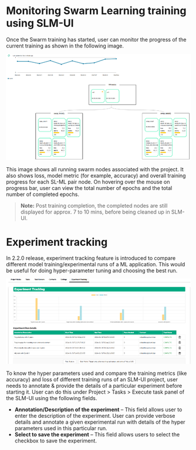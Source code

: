 # Monitoring Swarm Learning training using SLM-UI 

Once the Swarm training has started, user can monitor the progress of the current training as shown in the following image.

![](GUID-CB6F59C9-7CD9-4EE8-BA7C-3082F07B8491-high.png)

This image shows all running swarm nodes associated with the project. It also shows loss, model metric \(for example, accuracy\) and overall training progress for each SL-ML pair node. On hovering over the mouse on progress bar, user can view the total number of epochs and the total number of completed epochs.

<blockquote>

  **Note:** 
  Post training completion, the completed nodes are still displayed for approx. 7 to 10 mins, before being cleaned up in SLM-UI.

</blockquote>

# Experiment tracking

In 2.2.0 release, experiment tracking feature is introduced to compare different model training/experimental runs of a ML application. This would be useful
for doing hyper-parameter tuning and choosing the best run.

![Experiment Tracking](/docs/User/GUID-279F77EB-D49D-406A-A710-851AD388FDF6-high.png)

To know the hyper parameters used and compare the training metrics (like accuracy) and loss of different training runs of
an SLM-UI project, user needs to annotate & provide the details of a particular experiment before starting it. User can do this
under Project > Tasks > Execute task panel of the SLM-UI using the following fields.

-   **Annotation/Description of the experiment** – This field allows user to enter the description of the experiment. User
can provide verbose details and annotate a given experimental run with details of the hyper parameters used in this
particular run.
-   **Select to save the experiment** – This field allows users to select the checkbox to save the experiment.
